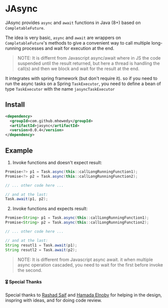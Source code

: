 # JAsync

JAsync provides `async` and `await` functions in Java (8+) based on `CompletableFuture`.

The idea is very basic, `async` and `await` are wrappers on `CompletableFuture`'s methods to give a convenient way to
call multiple long-running processes and wait for execution at the end.

>NOTE: It is differnt from Javascript async/await where in JS the code suspended until the result returned, but here a thread is handling the call(s) and then we block and wait for the result at the end.

It integrates with spring framework (but don't require it). so if you need to run the async tasks on a
Spring `TaskExecutor`, you need to define a bean of type `TaskExecutor` with the name `jasyncTaskExecutor`

## Install
```xml
<dependency>
  <groupId>com.github.mhewedy</groupId>
  <artifactId>jasync</artifactId>
  <version>0.0.4</version>
</dependency>
```

## Example

1. Invoke functions and doesn't expect result:

```java
Promise<?> p1 = Task.async(this::callLongRunningFunction1);
Promise<?> p2 = Task.async(this::callLongRunningFunction2);

// ... other code here ...

// and at the last:
Task.await(p1, p2);
```

2. Invoke functions and expects result:

```java
Promise<String> p1 = Task.async(this::callLongRunningFunction1);
Promise<String> p2 = Task.async(this::callLongRunningFunction2);

// ... other code here ...

// and at the last:
String resutl1 = Task.await(p1);
String resutl2 = Task.await(p2);
```

> NOTE: It is different from Javascript async await. it when multiple async operation cascaded, you need to wait for the first before invoke the second.


#### 🎖 Special Thanks

Special thanks to [Rashad Saif](https://github.com/rashadsaif) and [Hamada Elnoby](https://github.com/hamadaelnopy) for helping in the design, inspring with ideas, and for doing code review.  
